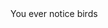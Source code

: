 <!DOCTYPE html>
<html lang="en US">
<head> You ever notice birds 
    <title>Escape into Nature</title>
</head>
